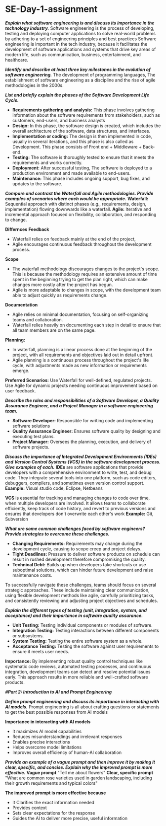# SE-Day-1-assignment

_**Explain what software engineering is and discuss its importance in the technology industry.**_
Software engineering is the process of developing, testing and deploying computer applications to solve real-world problems by adhering to a set of engineering principles and best practices
Software engineering is important in the tech industry, because it facilitates the development of software applications and systems that drive key areas of modern life, such as communication, business, entertainment, and healthcare.


_**Identify and describe at least three key milestones in the evolution of software engineering.**_
The development of programming languages, The establishment of software engineering as a discipline and the rise of agile methodologies in the 2000s.


_**List and briefly explain the phases of the Software Development Life Cycle.**_
- **Requirements gathering and analysis:** This phase involves gathering information about the software requirements from stakeholders, such as customers, end-users, and business analysts
- **Design:** In this phase, the software design is created, which includes the overall architecture of the software, data structures, and interfaces. 
- **Implementation or coding:** The design is then implemented in code, usually in several iterations, and this phase is also called as Development. This phase consists of Front end + Middleware + Back-end.
- **Testing:** The software is thoroughly tested to ensure that it meets the requirements and works correctly.
- **Deployment:** After successful testing, The software is deployed to a production environment and made available to end-users.
- **Maintenance:** This phase includes ongoing support, bug fixes, and updates to the software.


_**Compare and contrast the Waterfall and Agile methodologies. Provide examples of scenarios where each would be appropriate.**_
**Waterfall:** Sequential approach with distinct phases (e.g., requirements, design, implementation) flowing downwards like a waterfall.
**Agile:** Iterative and incremental approach focused on flexibility, collaboration, and responding to change.

**Differnces**
**Feedback**
- Waterfall relies on feedback mainly at the end of the project, 
- Agile encourages continuous feedback throughout the development process.

**Scope**
- The waterfall methodology discourages changes to the project's scope. This is because the methodology requires an extensive amount of time spent in the beginning trying to get the plan right, which can make changes more costly after the project has begun. 
- Agile is more adaptable to changes in scope, with the development team able to adjust quickly as requirements change.

**Documentation**
- Agile relies on minimal documentation, focusing on self-organizing teams and collaboration. 
- Waterfall relies heavily on documenting each step in detail to ensure that all team members are on the same page.

**Planning:**
- In waterfall, planning is a linear process done at the beginning of the project, with all requirements and objectives laid out in detail upfront. 
- Agile planning is a continuous process throughout the project's life cycle, with adjustments made as new information or requirements emerge.

**Preferred Scenarios:**
Use Waterfall for well-defined, regulated projects.
Use Agile for dynamic projects needing continuous improvement based on user feedback.


_**Describe the roles and responsibilities of a Software Developer, a Quality Assurance Engineer, and a Project Manager in a software engineering team.**_
- **Software Developer:** Responsible for writing code and implementing software solutions
- **Quality Assurance Engineer:** Ensures software quality by designing and executing test plans.
- **Project Manager:** Oversees the planning, execution, and delivery of software projects.


_**Discuss the importance of Integrated Development Environments (IDEs) and Version Control Systems (VCS) in the software development process. Give examples of each.**_
**IDEs** are software applications that provide developers with a comprehensive environment to write, test, and debug code. They integrate several tools into one platform, such as code editors, debuggers, compilers, and sometimes even version control support.
**Example:** Visual studio code, Eclipse, Netbeans

**VCS** is essential for tracking and managing changes to code over time, when multiple developers are involved. It allows teams to collaborate efficiently, keep track of code history, and revert to previous versions and ensures that developers don't overwrite each other's work 
**Example:** Git, Subversion


_**What are some common challenges faced by software engineers? Provide strategies to overcome these challenges.**_
- **Changing Requirements:** Requirements may change during the development cycle, causing to scope creep and project delays.
- **Tight Deadlines:** Pressure to deliver software products on schedule can result in rushed development therefore compromising the quality.
- **Technical Debt:** Builds up when developers take shortcuts or use suboptimal solutions, which can hinder future development and raise maintenance costs.

To successfully navigate these challenges, teams should focus on several strategic approaches. These include maintaining clear communication, using flexible development methods like agile, carefully prioritizing tasks, and consistently reviewing and adjusting project objectives and schedules.


_**Explain the different types of testing (unit, integration, system, and acceptance) and their importance in software quality assurance.**_
- **Unit Testing:** Testing individual components or modules of software.
- **Integration Testing:** Testing interactions between different components or subsystems.
- **System Testing:** Testing the entire software system as a whole.
- **Acceptance Testing:** Testing the software against user requirements to ensure it meets user needs.

**Importance:** By implementing robust quality control techniques like systematic code reviews, automated testing processes, and continuous integration, development teams can detect and resolve potential issues early. This approach results in more reliable and well-crafted software products.


_**#Part 2: Introduction to AI and Prompt Engineering**_


_**Define prompt engineering and discuss its importance in interacting with AI models.**_
Prompt engineering is all about crafting questions or statements to get the best possible responses from AI models

**Importance in interacting with AI models**
- It maximizes AI model capabilities
- Reduces misunderstandings and irrelevant responses
- Enables precise interactions
- Helps overcome model limitations
- Improves overall efficiency of human-AI collaboration


_**Provide an example of a vague prompt and then improve it by making it clear, specific, and concise. Explain why the improved prompt is more effective.**_
**Vague prompt** "Tell me about flowers"
**Clear, specific prompt** "What are common rose varieties used in garden landscaping, including their growth requirements and typical colors"

**The improved prompt is more effective because**
- It Clarifies the exact information needed
- Provides context
- Sets clear expectations for the response
- Guides the AI to deliver more precise, useful information

